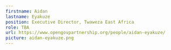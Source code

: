 ```yaml
---
firstname: Aidan
lastname: Eyakuze
position: Executive Director, Twaweza East Africa
role: TBA
url: https://www.opengovpartnership.org/people/aidan-eyakuze/
picture: aidan-eyakuze.png
---
```

